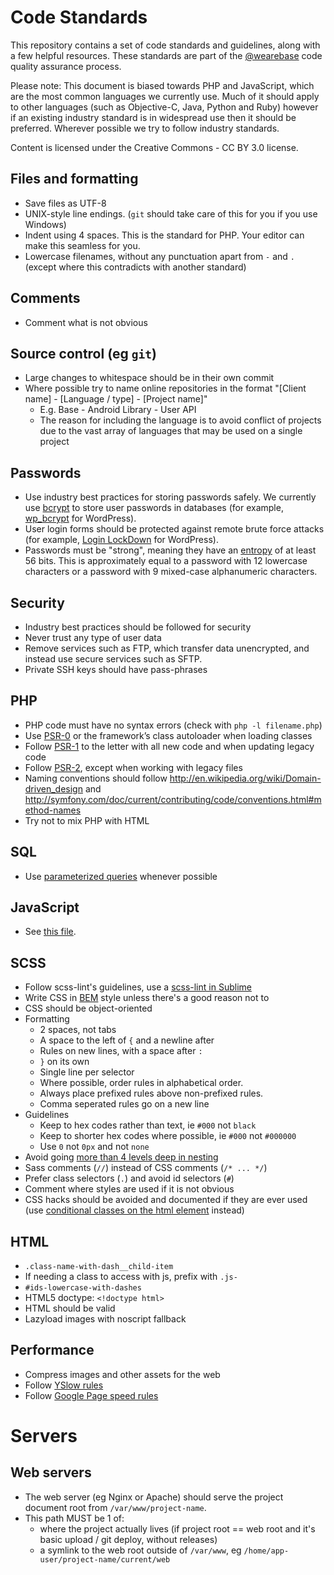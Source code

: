 # Code Standards

This repository contains a set of code standards and guidelines, along with a few helpful resources.
These standards are part of the [@wearebase](https://github.com/wearebase) code quality assurance process.

Please note: This document is biased towards PHP and JavaScript, which are the most common languages we currently use. Much of it should apply to other languages (such as Objective-C, Java, Python and Ruby) however if an existing industry standard is in widespread use then it should be preferred. Wherever possible we try to follow industry standards.

Content is licensed under the Creative Commons - CC BY 3.0 license.


## Files and formatting

* Save files as UTF-8
* UNIX-style line endings. (`git` should take care of this for you if you use Windows)
* Indent using 4 spaces. This is the standard for PHP. Your editor can make this seamless for you.
* Lowercase filenames, without any punctuation apart from `-` and `.` (except where this contradicts with another standard)


## Comments

* Comment what is not obvious


## Source control (eg `git`)

* Large changes to whitespace should be in their own commit
* Where possible try to name online repositories in the format "[Client name] - [Language / type] - [Project name]"
   * E.g. Base - Android Library - User API
   * The reason for including the language is to avoid conflict of projects due to the vast array of languages that may be used on a single project


## Passwords

* Use industry best practices for storing passwords safely. We currently use [bcrypt](http://en.wikipedia.org/wiki/Bcrypt) to store user passwords in databases (for example, [wp_bcrypt](https://github.com/dxw/wp_bcrypt) for WordPress).
* User login forms should be protected against remote brute force attacks (for example, [Login LockDown](http://wordpress.org/extend/plugins/login-lockdown/) for WordPress).
* Passwords must be "strong", meaning they have an [entropy](http://en.wikipedia.org/wiki/Password_strength#Random_passwords) of at least 56 bits. This is approximately equal to a password with 12 lowercase characters or a password with 9 mixed-case alphanumeric characters.


## Security

* Industry best practices should be followed for security
* Never trust any type of user data
* Remove services such as FTP, which transfer data unencrypted, and instead use secure services such as SFTP.
* Private SSH keys should have pass-phrases


## PHP

* PHP code must have no syntax errors (check with `php -l filename.php`)
* Use [PSR-0](https://github.com/php-fig/fig-standards/blob/master/accepted/PSR-0.md) or the framework’s class autoloader when loading classes
* Follow [PSR-1](https://github.com/php-fig/fig-standards/blob/master/accepted/PSR-1-basic-coding-standard.md) to the letter with all new code and when updating legacy code
* Follow [PSR-2](https://github.com/php-fig/fig-standards/blob/master/accepted/PSR-2-coding-style-guide.md), except when working with legacy files
* Naming conventions should follow http://en.wikipedia.org/wiki/Domain-driven_design and http://symfony.com/doc/current/contributing/code/conventions.html#method-names
* Try not to mix PHP with HTML


## SQL

* Use [parameterized queries](http://stackoverflow.com/questions/60174/how-to-prevent-sql-injection-in-php) whenever possible


## JavaScript

* See [this file](javascript.md).


## SCSS

* Follow scss-lint's guidelines, use a [scss-lint in Sublime](https://sublime.wbond.net/packages/SublimeLinter-contrib-scss-lint)
* Write CSS in [BEM](http://www.joelambert.co.uk/article/bem-guidelines/) style unless there's a good reason not to
* CSS should be object-oriented
* Formatting
   * 2 spaces, not tabs
   * A space to the left of `{` and a newline after
   * Rules on new lines, with a space after `:`
   * `}` on its own
   * Single line per selector
   * Where possible, order rules in alphabetical order.
   * Always place prefixed rules above non-prefixed rules.
   * Comma seperated rules go on a new line
* Guidelines
   * Keep to hex codes rather than text, ie `#000` not `black`
   * Keep to shorter hex codes where possible, ie `#000` not `#000000`
   * Use `0` not `0px` and not `none`
* Avoid going [more than 4 levels deep in nesting](http://thesassway.com/beginner/the-inception-rule)
* Sass comments (`//`) instead of CSS comments (`/* ... */`)
* Prefer class selectors (`.`) and avoid id selectors (`#`)
* Comment where styles are used if it is not obvious
* CSS hacks should be avoided and documented if they are ever used (use [conditional classes on the html element](http://paulirish.com/2008/conditional-stylesheets-vs-css-hacks-answer-neither/) instead)


## HTML

* `.class-name-with-dash__child-item`
* If needing a class to access with js, prefix with `.js-`
* `#ids-lowercase-with-dashes`
* HTML5 doctype: `<!doctype html>`
* HTML should be valid
* Lazyload images with noscript fallback

## Performance

* Compress images and other assets for the web
* Follow [YSlow rules](http://developer.yahoo.com/performance/rules.html)
* Follow [Google Page speed rules](https://developers.google.com/speed/docs/best-practices/rules_intro)

# Servers

## Web servers

* The web server (eg Nginx or Apache) should serve the project document root from `/var/www/project-name`.
* This path MUST be 1 of:
  * where the project actually lives (if project root == web root and it's basic upload / git deploy, without releases)
  * a symlink to the web root outside of `/var/www`, eg `/home/app-user/project-name/current/web`
